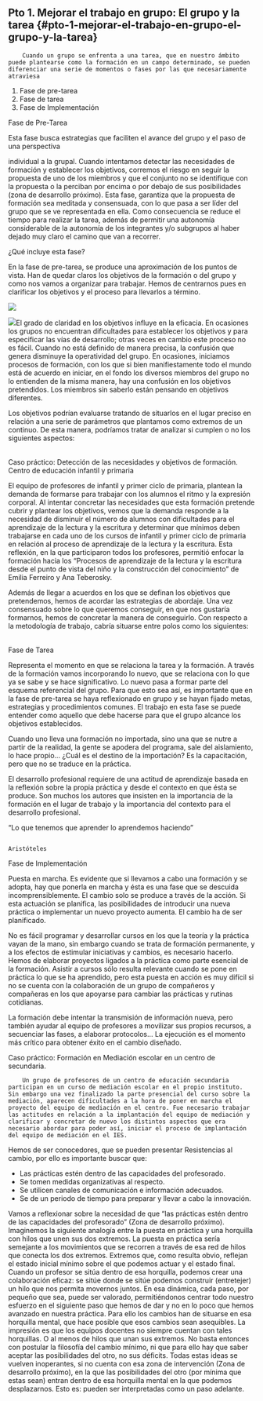 ## Pto 1\. Mejorar el trabajo en grupo: El grupo y la tarea {#pto-1-mejorar-el-trabajo-en-grupo-el-grupo-y-la-tarea}

        Cuando un grupo se enfrenta a una tarea, que en nuestro ámbito puede plantearse como la formación en un campo determinado, se pueden diferenciar una serie de momentos o fases por las que necesariamente atraviesa

1.  Fase de pre-tarea
2.  Fase de tarea
3.  Fase de Implementación

Fase de Pre-Tarea

Esta fase busca estrategias que faciliten el avance del grupo y el paso de una perspectiva

individual a la grupal. Cuando intentamos detectar las necesidades de formación y establecer los objetivos, corremos el riesgo en seguir la propuesta de uno de los miembros y que el conjunto no se identifique con la propuesta o la perciban por encima o por debajo de sus posibilidades (zona de desarrollo próximo). Esta fase, garantiza que la propuesta de formación sea meditada y consensuada, con lo que pasa a ser líder del grupo que se ve representada en ella. Como consecuencia se reduce el tiempo para realizar la tarea, además de permitir una autonomía considerable de la autonomía de los integrantes y/o subgrupos al haber dejado muy claro el camino que van a recorrer.

¿Qué incluye esta fase?

En la fase de pre-tarea, se produce una aproximación de los puntos de vista. Han de quedar claros los objetivos de la formación o del grupo y como nos vamos a organizar para trabajar. Hemos de centrarnos pues en clarificar los objetivos y el proceso para llevarlos a término.

![](images/image8.png)

![](images/image7.png)El grado de claridad en los objetivos influye en la eficacia. En ocasiones los grupos no encuentran dificultades para establecer los objetivos y para especificar las vías de desarrollo; otras veces en cambio este proceso no es fácil. Cuando no está definido de manera precisa, la confusión que genera disminuye la operatividad del grupo. En ocasiones, iniciamos procesos de formación, con los que si bien manifiestamente todo el mundo está de acuerdo en iniciar, en el fondo los diversos miembros del grupo no lo entienden de la misma manera, hay una confusión en los objetivos pretendidos. Los miembros sin saberlo están pensando en objetivos diferentes.

Los objetivos podrían evaluarse tratando de situarlos en el lugar preciso en relación a una serie de parámetros que plantamos como extremos de un continuo. De esta manera, podríamos tratar de analizar si cumplen o no los siguientes aspectos:

|  |
| --- |

Caso práctico: Detección de las necesidades y objetivos de formación. Centro de educación infantil y primaria

El equipo de profesores de infantil y primer ciclo de primaria, plantean la demanda de formarse para trabajar con los alumnos el ritmo y la expresión corporal. Al intentar concretar las necesidades que esta formación pretende cubrir y plantear los objetivos, vemos que la demanda responde a la necesidad de disminuir el número de alumnos con dificultades para el aprendizaje de la lectura y la escritura y determinar que mínimos deben trabajarse en cada uno de los cursos de infantil y primer ciclo de primaria en relación al proceso de aprendizaje de la lectura y la escritura. Esta reflexión, en la que participaron todos los profesores, permitió enfocar la formación hacia los “Procesos de aprendizaje de la lectura y la escritura desde el punto de vista del niño y la construcción del conocimiento” de Emilia Ferreiro y Ana Teberosky.

Además de llegar a acuerdos en los que se definan los objetivos que pretendemos, hemos de acordar las estrategias de abordaje. Una vez consensuado sobre lo que queremos conseguir, en que nos gustaría formarnos, hemos de concretar la manera de conseguirlo. Con respecto a la metodología de trabajo, cabría situarse entre polos como los siguientes:

|  |
| --- |

Fase de Tarea

Representa el momento en que se relaciona la tarea y la formación. A través de la formación vamos incorporando lo nuevo, que se relaciona con lo que ya se sabe y se hace significativo. Lo nuevo pasa a formar parte del esquema referencial del grupo. Para que esto sea así, es importante que en la fase de pre-tarea se haya reflexionado en grupo y se hayan fijado metas, estrategias y procedimientos comunes. El trabajo en esta fase se puede entender como aquello que debe hacerse para que el grupo alcance los objetivos establecidos.

Cuando uno lleva una formación no importada, sino una que se nutre a partir de la realidad, la gente se apodera del programa, sale del aislamiento, lo hace propio… ¿Cuál es el destino de la importación? Es la capacitación, pero que no se traduce en la práctica.

El desarrollo profesional requiere de una actitud de aprendizaje basada en la reflexión sobre la propia práctica y desde el contexto en que ésta se produce. Son muchos los autores que insisten en la importancia de la formación en el lugar de trabajo y la importancia del contexto para el desarrollo profesional.  

“Lo que tenemos que aprender lo aprendemos haciendo”

                                                                                                                                       Aristóteles

Fase de Implementación

Puesta en marcha. Es evidente que si llevamos a cabo una formación y se adopta, hay que ponerla en marcha y ésta es una fase que se descuida incomprensiblemente. El cambio solo se produce a través de la acción. Si esta actuación se planifica, las posibilidades de introducir una nueva práctica o implementar un nuevo proyecto aumenta. El cambio ha de ser planificado.

No es fácil programar y desarrollar cursos en los que la teoría y la práctica vayan de la mano, sin embargo cuando se trata de formación permanente, y a los efectos de estimular iniciativas y cambios, es necesario hacerlo. Hemos de elaborar proyectos ligados a la práctica como parte esencial de la formación. Asistir a cursos sólo resulta relevante cuando se pone en práctica lo que se ha aprendido, pero esta puesta en acción es muy difícil si no se cuenta con la colaboración de un grupo de compañeros y compañeras en los que apoyarse para cambiar las prácticas y rutinas cotidianas.

La formación debe intentar la transmisión de información nueva, pero también ayudar al equipo de profesores a movilizar sus propios recursos, a secuenciar las fases, a elaborar protocolos... La ejecución es el momento más crítico para obtener éxito en el cambio diseñado.

Caso práctico: Formación en Mediación escolar en un centro de secundaria.

        Un grupo de profesores de un centro de educación secundaria participan en un curso de mediación escolar en el propio instituto. Sin embargo una vez finalizado la parte presencial del curso sobre la mediación, aparecen dificultades a la hora de poner en marcha el proyecto del equipo de mediación en el centro. Fue necesario trabajar las actitudes en relación a la implantación del equipo de mediación y clarificar y concretar de nuevo los distintos aspectos que era necesario abordar para poder así, iniciar el proceso de implantación del equipo de mediación en el IES.

Hemos de ser conocedores, que se pueden presentar Resistencias al cambio, por ello es importante buscar que:

*   Las prácticas estén dentro de las capacidades del profesorado.
*   Se tomen medidas organizativas al respecto.
*   Se utilicen canales de comunicación e información adecuados.
*   Se de un periodo de tiempo para preparar y llevar a cabo la innovación.

Vamos a reflexionar sobre la necesidad de que “las prácticas estén dentro de las capacidades del profesorado” (Zona de desarrollo próximo). Imaginemos la siguiente analogía entre la puesta en práctica y una horquilla con hilos que unen sus dos extremos. La puesta en práctica sería semejante a los movimientos que se recorren a través de esa red de hilos que conecta los dos extremos. Extremos que, como resulta obvio, reflejan el estado inicial mínimo sobre el que podemos actuar y el estado final. Cuando un profesor se sitúa dentro de esa horquilla, podemos crear una colaboración eficaz: se sitúe donde se sitúe podemos construir (entretejer) un hilo que nos permita movernos juntos. En esa dinámica, cada paso, por pequeño que sea, puede ser valorado, permitiéndonos centrar todo nuestro esfuerzo en el siguiente paso que hemos de dar y no en lo poco que hemos avanzado en nuestra práctica. Para ello los cambios han de situarse en esa horquilla mental, que hace posible que esos cambios sean asequibles. La impresión es que los equipos docentes no siempre cuentan con tales horquillas. O al menos de hilos que unan sus extremos. No basta entonces con postular la filosofía del cambio mínimo, ni que para ello hay que saber aceptar las posibilidades del otro, no sus déficits. Todas estas ideas se vuelven inoperantes, si no cuenta con esa zona de intervención (Zona de desarrollo próximo), en la que las posibilidades del otro (por mínima que estas sean) entran dentro de esa horquilla mental en la que podemos desplazarnos. Esto es: pueden ser interpretadas como un paso adelante.